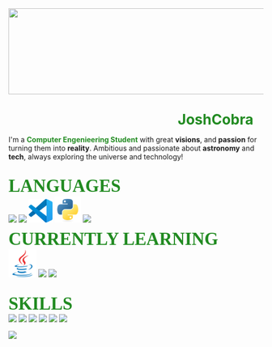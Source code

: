 <link href="https://fonts.googleapis.com/css2?family=Itim&display=swap" rel="stylesheet">
<link href="https://fonts.googleapis.com/css2?family=Nanum+Brush+Script&display=swap" rel="stylesheet">

<div align="middle">
  <img src="https://media0.giphy.com/media/v1.Y2lkPTc5MGI3NjExMjJ5YmpuOW5ldGJ1NnRhem8yMjRuYmNoaGs0cDlmcnA5OWJlZjBkNiZlcD12MV9pbnRlcm5hbF9naWZfYnlfaWQmY3Q9Zw/sULKEgDMX8LcI/200.webp" width="4000" height="170"/> 
</div>


<div id="header" align="right">

  <h1 style="display: inline-block; margin: 30px 20px 0 30px"><span style="color: #228B22"><strong> JoshCobra</strong> </span></h1> 
</div>

<p></p>
<p style="margin-bottom: 10px;">I'm a <strong><span style="color: #228B22;">Computer Engenieering Student</span></strong> with great <strong>visions</strong>, and<strong> passion</strong> for turning them into <strong>reality</strong>. Ambitious and passionate about <strong>astronomy</strong> and <strong> tech</strong>, always exploring the universe and technology!</p>

<div align="left">
<p style="margin: 30px 0 0 0;"><span style="color: #228B22; font-family: 'Nanum Brush Script', cursive; font-size: 35px;"><strong>LANGUAGES</strong></p> </div>
<div align="left">
  <img src="https://upload.wikimedia.org/wikipedia/commons/thumb/1/18/ISO_C%2B%2B_Logo.svg/1822px-ISO_C%2B%2B_Logo.svg.png" width="40px"/>  
  <img src="https://upload.wikimedia.org/wikipedia/commons/thumb/3/3f/Git_icon.svg/2048px-Git_icon.svg.png" width="46px"/> 
  <img src="https://raw.githubusercontent.com/devicons/devicon/master/icons/vscode/vscode-original.svg" width="47px"/> 
  <img src="https://raw.githubusercontent.com/devicons/devicon/master/icons/python/python-original.svg" width="52px"/> 
  <img src="https://camo.githubusercontent.com/aeb9f3caf32753318bacc3fec81503548aa7b619c105b19abc9b0a2ec72eca1a/68747470733a2f2f7777772e7376677265706f2e636f6d2f73686f772f3334393434322f6d61636f732e737667" width="48px"/> 
</div>


<div align="left">
<p style="margin: 10px 0 0 0;"><span style="color: #228B22; font-family: 'Nanum Brush Script', cursive; font-size: 35px;"><strong>CURRENTLY LEARNING</strong></p> </div>
<div align="left">
  <img src="https://raw.githubusercontent.com/devicons/devicon/master/icons/java/java-original.svg" width="55px"/> 
  <img src="https://upload.wikimedia.org/wikipedia/commons/thumb/6/61/HTML5_logo_and_wordmark.svg/512px-HTML5_logo_and_wordmark.svg.png" width="50px"/> 
  <img src="https://cdn4.iconfinder.com/data/icons/logos-3/504/Swift-2-512.png" width="55px"/> 
</div>


<div align="left">
<p style="margin: 30px 0 0 0;"><span style="color: #228B22; font-family: 'Nanum Brush Script', cursive; font-size: 35px;"><strong>SKILLS</strong></p> </div>
<div align="left">
  <img src="https://logodownload.org/wp-content/uploads/2019/10/adobe-premiere-pro-logo-0-1.png" width="50px"/> 
  <img src="https://logodownload.org/wp-content/uploads/2017/04/adobe-after-effects-logo-0.png" width="50px"/> 
  <img src="https://logodownload.org/wp-content/uploads/2019/10/adobe-photoshop-logo-0.png" width="50px"/>   
  <img src="https://static.vecteezy.com/system/resources/previews/023/986/480/original/youtube-logo-youtube-logo-transparent-youtube-icon-transparent-free-free-png.png" width="47px"/>  
  <img src="https://static.vecteezy.com/system/resources/previews/016/716/450/non_2x/tiktok-icon-free-png.png" width="44px"/>  
  <img src="https://static.vecteezy.com/system/resources/previews/023/986/936/original/twitch-logo-twitch-logo-transparent-twitch-icon-transparent-free-free-png.png" width="44px"/> 
</div>

[![](https://visitcount.itsvg.in/api?id=JoshCobra&icon=8&color=3)](https://visitcount.itsvg.in)

